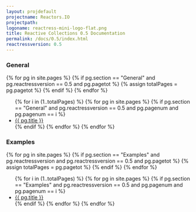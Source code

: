 ```yaml
---
layout: projdefault
projectname: Reactors.IO
projectpath: 
logoname: reactress-mini-logo-flat.png
title: Reactive Collections 0.5 Documentation
permalink: /docs/0.5/index.html
reactressversion: 0.5
---
```




### General

{% for pg in site.pages %}
  {% if pg.section == "General" and pg.reactressversion == 0.5 and pg.pagetot %}
    {% assign totalPages = pg.pagetot %}
  {% endif %}
{% endfor %}

<ul>
{% for i in (1..totalPages) %}
  {% for pg in site.pages %}
    {% if pg.section == "General" and pg.reactressversion == 0.5 and pg.pagenum and pg.pagenum == i %}
      <li><a href="{{ pg.url }}">{{ pg.title }}</a></li>
    {% endif %}
  {% endfor %}
{% endfor %}
</ul>


### Examples

{% for pg in site.pages %}
  {% if pg.section == "Examples" and pg.reactressversion and pg.reactressversion == 0.5 and pg.pagetot %}
    {% assign totalPages = pg.pagetot %}
  {% endif %}
{% endfor %}

<ul>
{% for i in (1..totalPages) %}
  {% for pg in site.pages %}
    {% if pg.section == "Examples" and pg.reactressversion == 0.5 and pg.pagenum and pg.pagenum == i %}
      <li><a href="{{ pg.url }}">{{ pg.title }}</a></li>
    {% endif %}
  {% endfor %}
{% endfor %}
</ul>

